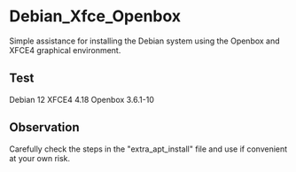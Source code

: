 # Debian_Xfce_Openbox

Simple assistance for installing the Debian system using the Openbox and XFCE4 graphical environment.

## Test

Debian 12
XFCE4 4.18
Openbox 3.6.1-10

## Observation

Carefully check the steps in the "extra_apt_install" file and use if convenient at your own risk.